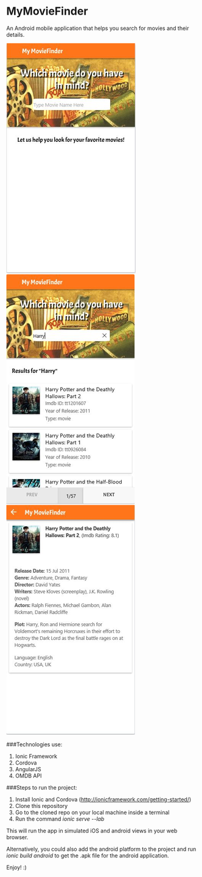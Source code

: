 # MyMovieFinder

An Android mobile application that helps you search for movies and their details.

![](https://github.com/aapise/MyMovieFinder/blob/master/moviefinder1.JPG)![](https://github.com/aapise/MyMovieFinder/blob/master/moviefinder2.JPG)![](https://github.com/aapise/MyMovieFinder/blob/master/moviefinder3.JPG)

###Technologies use:
1. Ionic Framework
2. Cordova
3. AngularJS
4. OMDB API

###Steps to run the project:
1. Install Ionic and Cordova (http://ionicframework.com/getting-started/)
2. Clone this repository
3. Go to the cloned repo on your local machine inside a terminal
4. Run the command *ionic serve --lab*

This will run the app in simulated iOS and android views in your web browser.

Alternatively, you could also add the android platform to the project and run *ionic build android* to get the .apk file for the android application.

Enjoy! :)
